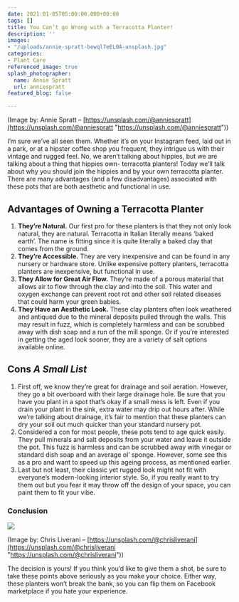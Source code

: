 ```yaml
---
date: 2021-01-05T05:00:00.000+00:00
tags: []
title: You Can’t go Wrong with a Terracotta Planter!
description: ''
images:
- "/uploads/annie-spratt-bewql7eEL0A-unsplash.jpg"
categories:
- Plant Care
referenced_image: true
splash_photographer:
  name: Annie Spratt
  url: anniespratt
featured_blog: false

---
```

(Image by: Annie Spratt – [https://unsplash.com/@anniespratt](https://unsplash.com/@anniespratt "https://unsplash.com/@anniespratt"))

I’m sure we’ve all seen them. Whether it’s on your Instagram feed, laid out in a park, or at a hipster coffee shop you frequent, they intrigue us with their vintage and rugged feel. No, we aren’t talking about hippies, but we are talking about a thing that hippies own- terracotta planters! Today we’ll talk about why you should join the hippies and by your own terracotta planter. There are many advantages (and a few disadvantages) associated with these pots that are both aesthetic and functional in use.

## Advantages of Owning a Terracotta Planter

1. **They’re Natural.** Our first pro for these planters is that they not only look natural, they are natural. Terracotta in Italian literally means ‘baked earth’. The name is fitting since it is quite literally a baked clay that comes from the ground.
2. **They’re Accessible.** They are very inexpensive and can be found in any nursery or hardware store. Unlike expensive pottery planters, terracotta planters are inexpensive, but functional in use.
3. **They Allow for Great Air Flow.** They’re made of a porous material that allows air to flow through the clay and into the soil. This water and oxygen exchange can prevent root rot and other soil related diseases that could harm your green babies.
4. **They Have an Aesthetic Look.** These clay planters often look weathered and antiqued due to the mineral deposits pulled through the walls. This may result in fuzz, which is completely harmless and can be scrubbed away with dish soap and a run of the mill sponge. Or if you’re interested in getting the aged look sooner, they are a variety of salt options available online.

## Cons *A Small List*

1. First off, we know they’re great for drainage and soil aeration. However, they go a bit overboard with their large drainage hole. Be sure that you have you plant in a spot that’s okay if a small mess is left. Even if you drain your plant in the sink, extra water may drip out hours after. While we’re talking about drainage, it’s fair to mention that these planters can dry your soil out much quicker than your standard nursery pot.
2. Considered a con for most people, these pots tend to age quick easily. They pull minerals and salt deposits from your water and leave it outside the pot. This fuzz is harmless and can be scrubbed away with vinegar or standard dish soap and an average ol’ sponge. However, some see this as a pro and want to speed up this ageing process, as mentioned earlier.
3. Last but not least, their classic yet rugged look might not fit with everyone’s modern-looking interior style. So, if you really want to try them out but you fear it may throw off the design of your space, you can paint them to fit your vibe.

### Conclusion

![](/uploads/chris-liverani-icuCJlKLOng-unsplash.jpg)

(Image by: Chris Liverani – [https://unsplash.com/@chrisliverani](https://unsplash.com/@chrisliverani "https://unsplash.com/@chrisliverani"))

The decision is yours! If you think you’d like to give them a shot, be sure to take these points above seriously as you make your choice. Either way, these planters won’t break the bank, so you can flip them on Facebook marketplace if you hate your experience.